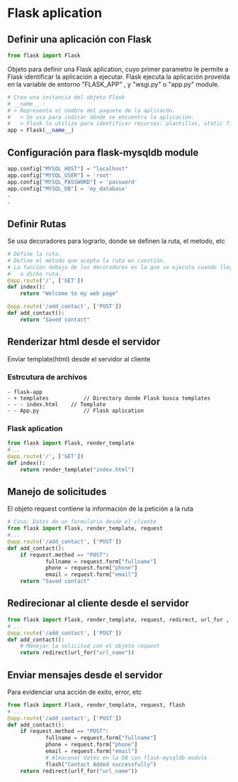 # Flask aplication

## Definir una aplicación con Flask
```python
from flask import Flask
```
Objeto para definir una Flask aplication, cuyo primer parametro
le permite a Flask identificar la aplicación a ejecutar.
Flask ejecuta la aplicación proveída en la variable de entorno "FLASK_APP" , y "wsgi.py"
o "app.py" module.
```python
# Crea una instancia del objeto Flask
# __name__ :
# > Representa el nombre del paquete de la aplicacón.
#	> Se usa para indicar dónde se encuentra la aplicación.
#	> Flask lo utiliza para identificar recursos: plantillas, static files, instance path...
app = Flask(__name__)
```
## Configuración para flask-mysqldb module
```python
app.config["MYSQL_HOST"] = "localhost"
app.config["MYSQL_USER"] = 'root'
app.config["MYSQL_PASSWORD"] = 'password'
app.config["MYSQL_DB"] = 'my_database'
.
.
```

## Definir Rutas
Se usa decoradores para lograrlo, donde se definen la ruta, el metodo, etc
```python
# Define la ruta.
# Define el método que acepta la ruta en cuestión.
# La función debajo de los decoradores es la que se ejecuta cuando llega una petición
#	a dicha ruta.
@app.route('/', ['GET'])
def index():
	return "Welcome to my web page"

@app.route('/add_contact', ['POST'])
def add_contact():
	return "Saved contact"	
```

## Renderizar html desde el servidor
Enviar template(html) desde el servidor al cliente
### Estrcutura de archivos
```shell
- flask-app
- + templates			// Directory donde Flask busca templates
- - - index.html	// Template
- - App.py				// Flask aplication
```
### Flask aplication
```python
from flask import Flask, render_template
#...
@app.route('/', ['GET'])
def index():
	return render_template("index.html")
```

## Manejo de solicitudes
El objeto request contiene la información de la petición a la ruta
```python
# Caso: Datos de un formulario desde el cliente
from flask import Flask, render_template, request
#...
@app.route('/add_contact', ['POST'])
def add_contact():
	if request.method == "POST":
			fullname = request.form["fullname"]
			phone = request.form["phone"]
			email = request.form["email"]
	return "Saved contact"
```

## Redirecionar al cliente desde el servidor
```python
from flask import Flask, render_template, request, redirect, url_for , flash
# ...
@app.route('/add_contact', ['POST'])
def add_contact():
	# Manejar la solicitud con el objeto request
	return redirect(url_for("url_name"))
```

## Enviar mensajes desde el servidor
Para evidenciar una acción de exito, error, etc
```python
from flask import Flask, render_template, request, flash
# ...
@app.route('/add_contact', ['POST'])
def add_contact():
	if request.method == "POST":
			fullname = request.form["fullname"]
			phone = request.form["phone"]
			email = request.form["email"]
			# Almacenar datos en la DB con flask-mysqldb module
			flash("Contact Added successfully")
	return redirect(urlf_for("url_name"))
```
